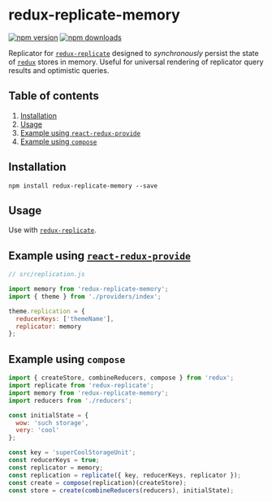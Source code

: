 # redux-replicate-memory

[![npm version](https://img.shields.io/npm/v/redux-replicate-memory.svg?style=flat-square)](https://www.npmjs.com/package/redux-replicate-memory)
[![npm downloads](https://img.shields.io/npm/dm/redux-replicate-memory.svg?style=flat-square)](https://www.npmjs.com/package/redux-replicate-memory)

Replicator for [`redux-replicate`](https://github.com/loggur/redux-replicate) designed to *synchronously* persist the state of [`redux`](https://github.com/reactjs/redux) stores in memory.  Useful for universal rendering of replicator query results and optimistic queries.


## Table of contents

1.  [Installation](#installation)
2.  [Usage](#usage)
3.  [Example using `react-redux-provide`](#example-using-react-redux-provide)
4.  [Example using `compose`](#example-using-compose)


## Installation

```
npm install redux-replicate-memory --save
```


## Usage

Use with [`redux-replicate`](https://github.com/loggur/redux-replicate).


## Example using [`react-redux-provide`](https://github.com/loggur/react-redux-provide)

```js
// src/replication.js

import memory from 'redux-replicate-memory';
import { theme } from './providers/index';

theme.replication = {
  reducerKeys: ['themeName'],
  replicator: memory
};
```


## Example using `compose`

```js
import { createStore, combineReducers, compose } from 'redux';
import replicate from 'redux-replicate';
import memory from 'redux-replicate-memory';
import reducers from './reducers';

const initialState = {
  wow: 'such storage',
  very: 'cool'
};

const key = 'superCoolStorageUnit';
const reducerKeys = true;
const replicator = memory;
const replication = replicate({ key, reducerKeys, replicator });
const create = compose(replication)(createStore);
const store = create(combineReducers(reducers), initialState);
```
